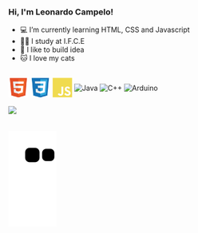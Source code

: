 ### Hi, I'm Leonardo Campelo!

- 💻 I’m currently learning HTML, CSS and Javascript
- 🧑‍🎓 I study at I.F.C.E
- 🔧 I like to build idea 
- 🐱 I love my cats

  
<div style="display: inline_block"><br>
  
<!--  <a href="https://github.com/LeoCosta7?tab=repositories">
 -->
  
  <img align="center" alt="HTML" height="40" width="40" src="https://raw.githubusercontent.com/devicons/devicon/master/icons/html5/html5-original.svg">
  <img align="center" alt="CSS" height="40" width="40" src="https://raw.githubusercontent.com/devicons/devicon/master/icons/css3/css3-original.svg">
  <img align="center" alt="Js" height="40" width="40" src="https://raw.githubusercontent.com/devicons/devicon/master/icons/javascript/javascript-plain.svg">
  <img align="center" alt="Java" height="40" width="45" img src="https://cdn.jsdelivr.net/gh/devicons/devicon/icons/java/java-original.svg">
  <img align="center" alt="C++" height="40" width="45" img src="https://cdn.jsdelivr.net/gh/devicons/devicon/icons/cplusplus/cplusplus-original.svg">
  <img align="center" alt="Arduino" height="50" width="45" src="https://cdn.jsdelivr.net/gh/devicons/devicon/icons/arduino/arduino-original-wordmark.svg">
</div>
<br>

<div>
<!--   <a href="https://github.com/LeoCosta7?tab=repositories">
  <img height="160em" src="https://github-readme-stats.vercel.app/api?username=LeoCosta7&show_icons=true&theme=highcontrast&include_all_commits=true&count_private=true"/> -->
  <img height="170em" src="https://github-readme-stats.vercel.app/api/top-langs/?username=LeoCosta7&layout=compact&langs_count=7&theme=highcontrast"/>
</div>
<br>

![Snake animation](https://github.com/LeoCosta7/LeoCosta7/blob/output/github-contribution-grid-snake.svg)
